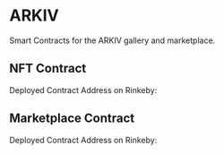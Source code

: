 # ARKIV

Smart Contracts for the ARKIV gallery and marketplace.

## NFT Contract

Deployed Contract Address on Rinkeby:

## Marketplace Contract

Deployed Contract Address on Rinkeby:
